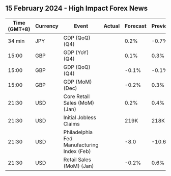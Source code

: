 ## 15 February 2024 - High Impact Forex News

| Time (GMT+8) | Currency | Event | Actual | Forecast | Previous |
|------|----------|-------|--------|----------|----------|
| 34 min | JPY | GDP (QoQ) (Q4) |  | 0.2% | -0.7% |
| 15:00 | GBP | GDP (YoY) (Q4) |  | 0.1% | 0.3% |
| 15:00 | GBP | GDP (QoQ) (Q4) |  | -0.1% | -0.1% |
| 15:00 | GBP | GDP (MoM) (Dec) |  | -0.2% | 0.3% |
| 21:30 | USD | Core Retail Sales (MoM) (Jan) |  | 0.2% | 0.4% |
| 21:30 | USD | Initial Jobless Claims |  | 219K | 218K |
| 21:30 | USD | Philadelphia Fed Manufacturing Index (Feb) |  | -8.0 | -10.6 |
| 21:30 | USD | Retail Sales (MoM) (Jan) |  | -0.2% | 0.6% |
